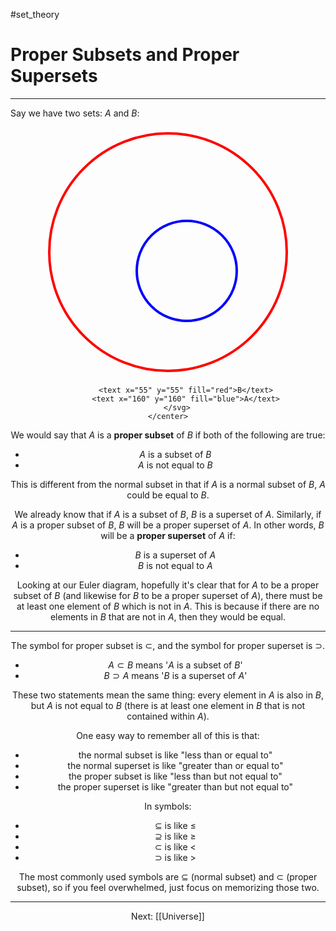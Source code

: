#set_theory 

# Proper Subsets and Proper Supersets

---

Say we have two sets: $A$ and $B$:

<html>
	<center>
		<svg width="400" height="400">
			<circle cx="200" cy="200" r="190" stroke="red" stroke-width="4" fill="none"/>
			<circle cx="230" cy="230" r="80" stroke="blue" stroke-width="4" fill="none"/>
			
			<text x="55" y="55" fill="red">B</text>
			<text x="160" y="160" fill="blue">A</text>
		</svg>
	</center>
</html>

We would say that $A$ is a **proper subset** of $B$ if both of the following are true:

- $A$ is a subset of $B$
- $A$ is not equal to $B$

This is different from the normal subset in that if $A$ is a normal subset of $B$, $A$ could be equal to $B$.

We already know that if $A$ is a subset of $B$, $B$ is a superset of $A$. Similarly, if $A$ is a proper subset of $B$, $B$ will be a proper superset of $A$. In other words, $B$ will be a **proper superset** of $A$ if:

- $B$ is a superset of $A$
- $B$ is not equal to $A$

Looking at our Euler diagram, hopefully it's clear that for $A$ to be a proper subset of $B$ (and likewise for $B$ to be a proper superset of $A$), there must be at least one element of $B$ which is not in $A$. This is because if there are no elements in $B$ that are not in $A$, then they would be equal.

---

The symbol for proper subset is $\subset$, and the symbol for proper superset is $\supset$.

- $A \subset B$ means '$A$ is a subset of $B$'
- $B \supset A$ means '$B$ is a superset of $A$'

These two statements mean the same thing: every element in $A$ is also in $B$, but $A$ is not equal to $B$ (there is at least one element in $B$ that is not contained within $A$).

One easy way to remember all of this is that:

- the normal subset is like "less than or equal to"
- the normal superset is like "greater than or equal to"
- the proper subset is like "less than but not equal to"
- the proper superset is like "greater than but not equal to"

In symbols:

- $\subseteq$ is like $\le$
- $\supseteq$ is like $\ge$
- $\subset$ is like $\lt$
- $\supset$ is like $\gt$

The most commonly used symbols are $\subseteq$ (normal subset) and $\subset$ (proper subset), so if you feel overwhelmed, just focus on memorizing those two.

---

Next: [[Universe]]